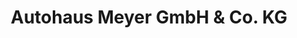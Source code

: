 ---
title: "Autohaus Meyer GmbH & Co. KG"
url: /wallenhorst/autohaus-meyer-gmbh-und-co-kg/
shop: Autohaus
---